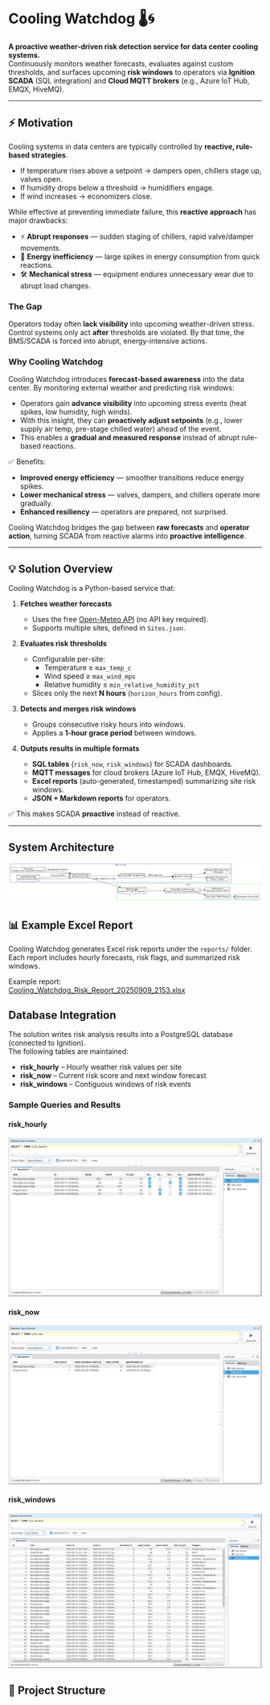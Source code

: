 # Cooling Watchdog 🌡️🌀  

**A proactive weather-driven risk detection service for data center cooling systems.**  
Continuously monitors weather forecasts, evaluates against custom thresholds, and surfaces upcoming **risk windows** to operators via **Ignition SCADA** (SQL integration) and **Cloud MQTT brokers** (e.g., Azure IoT Hub, EMQX, HiveMQ).  

---

## ⚡ Motivation  

Cooling systems in data centers are typically controlled by **reactive, rule-based strategies**.  
- If temperature rises above a setpoint → dampers open, chillers stage up, valves open.  
- If humidity drops below a threshold → humidifiers engage.  
- If wind increases → economizers close.  

While effective at preventing immediate failure, this **reactive approach** has major drawbacks:  

- ⚡ **Abrupt responses** — sudden staging of chillers, rapid valve/damper movements.  
- 💸 **Energy inefficiency** — large spikes in energy consumption from quick reactions.  
- 🛠️ **Mechanical stress** — equipment endures unnecessary wear due to abrupt load changes.  

### The Gap
Operators today often **lack visibility** into upcoming weather-driven stress. Control systems only act **after** thresholds are violated. By that time, the BMS/SCADA is forced into abrupt, energy-intensive actions.  

### Why Cooling Watchdog
Cooling Watchdog introduces **forecast-based awareness** into the data center. By monitoring external weather and predicting risk windows:  
- Operators gain **advance visibility** into upcoming stress events (heat spikes, low humidity, high winds).  
- With this insight, they can **proactively adjust setpoints** (e.g., lower supply air temp, pre-stage chilled water) ahead of the event.  
- This enables a **gradual and measured response** instead of abrupt rule-based reactions.  

✅ Benefits:  
- **Improved energy efficiency** — smoother transitions reduce energy spikes.  
- **Lower mechanical stress** — valves, dampers, and chillers operate more gradually.  
- **Enhanced resiliency** — operators are prepared, not surprised.  

Cooling Watchdog bridges the gap between **raw forecasts** and **operator action**, turning SCADA from reactive alarms into **proactive intelligence**.  

---

## 💡 Solution Overview  

Cooling Watchdog is a Python-based service that:  

1. **Fetches weather forecasts**  
   - Uses the free [Open-Meteo API](https://open-meteo.com/) (no API key required).  
   - Supports multiple sites, defined in `Sites.json`.  

2. **Evaluates risk thresholds**  
   - Configurable per-site:  
     - Temperature ≥ `max_temp_c`  
     - Wind speed ≥ `max_wind_mps`  
     - Relative humidity ≤ `min_relative_humidity_pct`  
   - Slices only the next **N hours** (`horizon_hours` from config).  

3. **Detects and merges risk windows**  
   - Groups consecutive risky hours into windows.  
   - Applies a **1-hour grace period** between windows.  

4. **Outputs results in multiple formats**  
   - **SQL tables** (`risk_now`, `risk_windows`) for SCADA dashboards.  
   - **MQTT messages** for cloud brokers (Azure IoT Hub, EMQX, HiveMQ). 
   - **Excel reports** (auto-generated, timestamped) summarizing site risk windows.  
   - **JSON + Markdown reports** for operators.  

✅ This makes SCADA **proactive** instead of reactive.  

---

## System Architecture

![Cooling Watchdog Architecture](CoolingWatchdog_Architecture.png)

## 📊 Example Excel Report

Cooling Watchdog generates Excel risk reports under the `reports/` folder.  
Each report includes hourly forecasts, risk flags, and summarized risk windows.

Example report:  
[Cooling_Watchdog_Risk_Report_20250909_2153.xlsx](reports/Cooling_Watchdog_Risk_Report_20250909_2153.xlsx)


## Database Integration

The solution writes risk analysis results into a PostgreSQL database (connected to Ignition).  
The following tables are maintained:

- **risk_hourly** – Hourly weather risk values per site  
- **risk_now** – Current risk score and next window forecast  
- **risk_windows** – Contiguous windows of risk events

### Sample Queries and Results

#### risk_hourly
![Risk Hourly](risk_hourly.png)

#### risk_now
![Risk Now](risk_now.png)

#### risk_windows
![Risk Windows](risk_windows.png)


## 📂 Project Structure  




